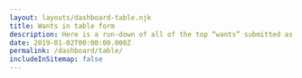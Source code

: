 ```yaml
---
layout: layouts/dashboard-table.njk
title: Wants in table form
description: Here is a run-down of all of the top “wants” submitted as part of this program.
date: 2019-01-02T00:00:00.000Z
permalink: /dashboard/table/
includeInSitemap: false
---
```

